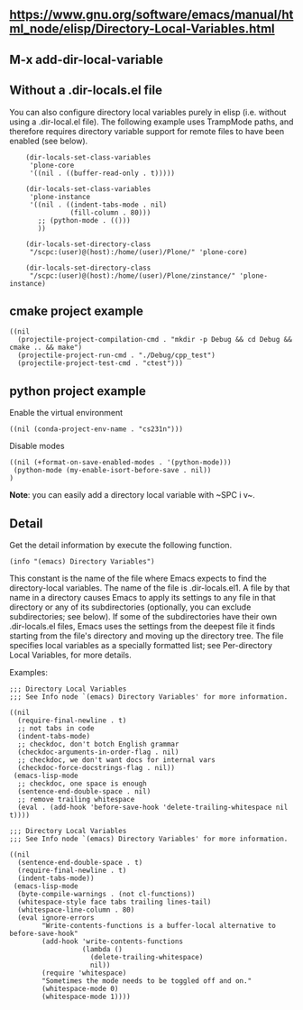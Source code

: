 ## https://www.gnu.org/software/emacs/manual/html_node/elisp/Directory-Local-Variables.html

## M-x add-dir-local-variable

## Without a .dir-locals.el file

You can also configure directory local variables purely in elisp (i.e. without using a .dir-local.el
file). The following example uses TrampMode paths, and therefore requires directory variable support
for remote files to have been enabled (see below).

```emacs-lisp
    (dir-locals-set-class-variables
     'plone-core
     '((nil . ((buffer-read-only . t)))))

    (dir-locals-set-class-variables
     'plone-instance
     '((nil . ((indent-tabs-mode . nil)
               (fill-column . 80)))
       ;; (python-mode . (()))
       ))

    (dir-locals-set-directory-class
     "/scpc:(user)@(host):/home/(user)/Plone/" 'plone-core)

    (dir-locals-set-directory-class
     "/scpc:(user)@(host):/home/(user)/Plone/zinstance/" 'plone-instance)
```

## cmake project example

```emacs-lisp
((nil
  (projectile-project-compilation-cmd . "mkdir -p Debug && cd Debug && cmake .. && make")
  (projectile-project-run-cmd . "./Debug/cpp_test")
  (projectile-project-test-cmd . "ctest")))
```

## python project example

Enable the virtual environment

```emacs-lisp
((nil (conda-project-env-name . "cs231n")))
```

Disable modes

```emacs-lisp
((nil (+format-on-save-enabled-modes . '(python-mode)))
 (python-mode (my-enable-isort-before-save . nil))
)
```

**Note**: you can easily add a directory local variable with ~SPC i v~.

## Detail

Get the detail information by execute the following function.

```emacs-lisp
(info "(emacs) Directory Variables")
```

This constant is the name of the file where Emacs expects to find the directory-local variables. The
name of the file is .dir-locals.el1. A file by that name in a directory causes Emacs to apply its
settings to any file in that directory or any of its subdirectories (optionally, you can exclude
subdirectories; see below). If some of the subdirectories have their own .dir-locals.el files, Emacs
uses the settings from the deepest file it finds starting from the file's directory and moving up
the directory tree. The file specifies local variables as a specially formatted list; see
Per-directory Local Variables, for more details.

Examples:

```emacs-lisp
;;; Directory Local Variables
;;; See Info node `(emacs) Directory Variables' for more information.

((nil
  (require-final-newline . t)
  ;; not tabs in code
  (indent-tabs-mode)
  ;; checkdoc, don't botch English grammar
  (checkdoc-arguments-in-order-flag . nil)
  ;; checkdoc, we don't want docs for internal vars
  (checkdoc-force-docstrings-flag . nil))
 (emacs-lisp-mode
  ;; checkdoc, one space is enough
  (sentence-end-double-space . nil)
  ;; remove trailing whitespace
  (eval . (add-hook 'before-save-hook 'delete-trailing-whitespace nil t))))
```

```emacs-lisp
;;; Directory Local Variables
;;; See Info node `(emacs) Directory Variables' for more information.

((nil
  (sentence-end-double-space . t)
  (require-final-newline . t)
  (indent-tabs-mode))
 (emacs-lisp-mode
  (byte-compile-warnings . (not cl-functions))
  (whitespace-style face tabs trailing lines-tail)
  (whitespace-line-column . 80)
  (eval ignore-errors
        "Write-contents-functions is a buffer-local alternative to before-save-hook"
        (add-hook 'write-contents-functions
                  (lambda ()
                    (delete-trailing-whitespace)
                    nil))
        (require 'whitespace)
        "Sometimes the mode needs to be toggled off and on."
        (whitespace-mode 0)
        (whitespace-mode 1))))
```
